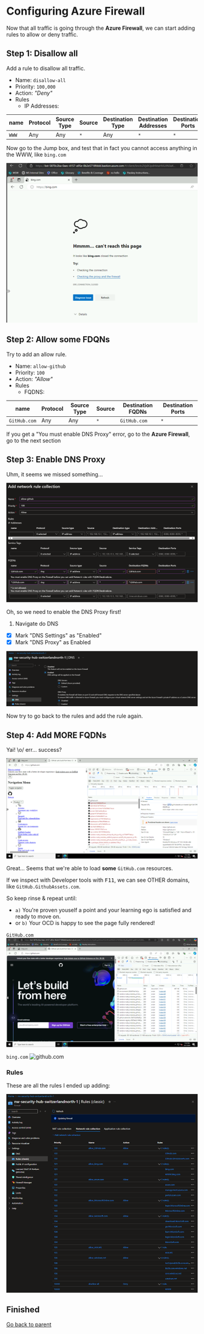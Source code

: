 # Configuring Azure Firewall

Now that all traffic is going through the **Azure Firewall**, we can start adding rules to allow or deny traffic.

## Step 1: Disallow all

Add a rule to disallow all traffic.

- Name: `disallow-all`
- Priority: `100,000`
- Action: _"Deny"_
- Rules
  - IP Addresses:

| name  | Protocol | Source Type | Source | Destination Type | Destination Addresses | Destination Ports |
| ----- | -------- | ----------- | ------ | ---------------- | --------------------- | ----------------- |
| `WWW` | Any      | Any         | `*`    | Any              | `*`                   | `*`               |

Now go to the Jump box, and test that in fact you cannot access anything in the WWW, like `bing.com`

![Deny all](../../../../assets/img/azure/solution/vnets/hub/vm/inside/com/bing/01.png)

## Step 2: Allow some FDQNs

Try to add an allow rule.

- Name: `allow-github`
- Priority: `100`
- Action: _"Allow"_
- Rules
  - FQDNS:

| name         | Protocol | Source Type | Source | Destination FQDNs | Destination Ports |
| ------------ | -------- | ----------- | ------ | ----------------- | ----------------- |
| `GitHub.com` | Any      | Any         | `*`    | `GitHub.com`      | `*`               |

If you get a "You must enable DNS Proxy" error, go to the **Azure Firewall**, go to the next section

## Step 3: Enable DNS Proxy

Uhm, it seems we missed something...

![DNS Proxy must be enabled](../../../../assets/img/azure/solution/vnets/hub/fw/rules/allow-github-disallowed.png)

Oh, so we need to enable the DNS Proxy first!

1. Navigate do DNS

- [x] Mark "DNS Settings" as "Enabled"
- [x] Mark "DNS Proxy" as Enabled

![Enable DNS Proxy](../../../../assets/img/azure/solution/vnets/hub/fw/dns/proxy/disabled.png)

Now try to go back to the rules and add the rule again.

## Step 4: Add MORE FQDNs

Yai! \o/
err... success?

![github.com](../../../../assets/img/azure/solution/vnets/hub/vm/inside/com/github/01.png)

Great... Seems that we're able to load **some** `GitHub.com` resources.

If we inspect with Developer tools with <kbd>F11</kbd>, we can see OTHER domains, like `GitHub.GithubAssets.com`.

So keep rinse & repeat until:

- `a)` You're proven youself a point and your learning ego is satisfied and ready to move on.
- or `b)` Your OCD is happy to see the page fully rendered!

`GitHub.com`
![github.com](../../../../assets/img/azure/solution/vnets/hub/vm/inside/com/github/02.png)

`bing.com`
![github.com](../../../../assets/img/azure/solution/vnets/hub/vm/inside/com/bing/02.png)

### Rules

These are all the rules I ended up adding:

![rules](../../../../assets/img/azure/solution/vnets/hub/fw/rules/n.png)

## Finished

[Go back to parent](../README.md)
